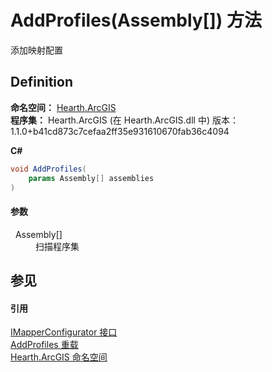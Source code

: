# AddProfiles(Assembly[]) 方法


添加映射配置



## Definition
**命名空间：** <a href="N_Hearth_ArcGIS">Hearth.ArcGIS</a>  
**程序集：** Hearth.ArcGIS (在 Hearth.ArcGIS.dll 中) 版本：1.1.0+b41cd873c7cefaa2ff35e931610670fab36c4094

**C#**
``` C#
void AddProfiles(
	params Assembly[] assemblies
)
```



#### 参数
<dl><dt>  Assembly[]</dt><dd>扫描程序集</dd></dl>

## 参见


#### 引用
<a href="T_Hearth_ArcGIS_IMapperConfigurator">IMapperConfigurator 接口</a>  
<a href="Overload_Hearth_ArcGIS_IMapperConfigurator_AddProfiles">AddProfiles 重载</a>  
<a href="N_Hearth_ArcGIS">Hearth.ArcGIS 命名空间</a>  
